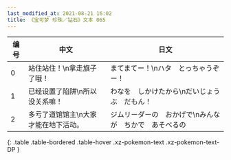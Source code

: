 ```yaml
---
last_modified_at: 2021-08-21 16:02
title: 《宝可梦 珍珠／钻石》文本 065
---
```

| 编号 | 中文 | 日文 |
| ---- | ---- | ---- |
| 0 | 站住站住！\n拿走旗子了哦！ | まてまてー！\nハタ　とっちゃうぞー！ |
| 1 | 已经设置了陷阱\n所以没关系嘛！ | わなを　しかけたから\nだいじょうぶ　だもん！ |
| 2 | 多亏了道馆馆主\n大家才能在地下活动。 | ジムリーダーの　おかげで\nみんなが　ちかで　あそべるの |
{: .table .table-bordered .table-hover .xz-pokemon-text .xz-pokemon-text-DP }